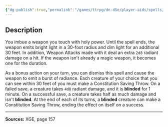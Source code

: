 ```yaml
---
{"dg-publish":true,"permalink":"/games/ttrpg/dn-d5e/player-aids/spells/level-5/holy-weapon/","tags":["ttrpg/dnd/5e","verbal","somatic","concentration","spell"],"noteIcon":""}
---
```



## Description
You imbue a weapon you touch with holy power.
Until the spell ends, the weapon emits bright light in a 30-foot radius and dim light for an additional 30 feet.
In addition, Weapon Attacks made with it deal an extra `2d8` radiant damage on a hit.
If the weapon isn't already a magic weapon, it becomes one for the duration.

As a bonus action on your turn, you can dismiss this spell and cause the weapon to emit a burst of radiance.
Each creature of your choice that you can see within 30 feet of you must make a Constitution Saving Throw.
On a failed save, a creature takes `4d8` radiant damage, and it is **blinded** for 1 minute.
On a successful save, a creature takes half as much damage and isn't **blinded**.
At the end of each of its turns, a **blinded** creature can make a Constitution Saving Throw, ending the effect on itself on a success.

---

**Sources:** XGE, page 157
